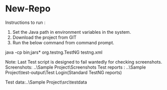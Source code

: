 # New-Repo

Instructions to run :

1. Set the Java path in environment variables in the system.
2. Download the project from GIT
3. Run the below command from command prompt.

java -cp bin;jars\* org.testng.TestNG testng.xml

Note: Last Test script is designed to fail wantedly for checking screenshots.
Screenshots: ..\Sample Project\Screenshots
Test reports : ..\Sample Project\test-output\Test Login(Standard TestNG reports)

Test data:..\Sample Project\src\testdata
